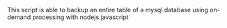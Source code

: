 This script is able to backup an entire table of a mysql database using on-demand processing with nodejs javascript
